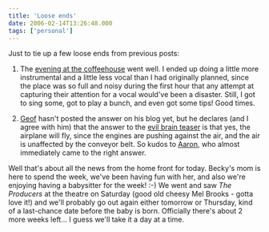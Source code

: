 ```yaml
---
title: 'Loose ends'
date: 2006-02-14T13:26:48.000
tags: ['personal']
---
```


Just to tie up a few loose ends from previous posts:

1. The [evening at the coffeehouse](/06/02/coffeehouse-time/) went well. I ended up doing a little more instrumental and a little less vocal than I had originally planned, since the place was so full and noisy during the first hour that any attempt at capturing their attention for a vocal would've been a disaster. Still, I got to sing some, got to play a bunch, and even got some tips! Good times.

2. [Geof](http://www.ijsm.org) hasn't posted the answer on his blog yet, but he declares (and I agree with him) that the answer to the [evil brain teaser](/06/02/an-evil-brain-teaser/) is that yes, the airplane will fly, since the engines are pushing against the air, and the air is unaffected by the conveyor belt. So kudos to [Aaron](http://thehubbs.net/aaron/), who almost immediately came to the right answer.

Well that's about all the news from the home front for today. Becky's mom is here to spend the week, we've been having fun with her, and also we're enjoying having a babysitter for the week! :-) We went and saw _The Producers_ at the theatre on Saturday (good old cheesy Mel Brooks - gotta love it!) and we'll probably go out again either tomorrow or Thursday, kind of a last-chance date before the baby is born. Officially there's about 2 more weeks left... I guess we'll take it a day at a time.
